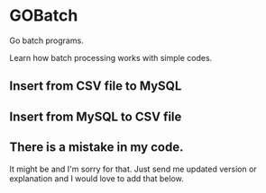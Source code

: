 # GOBatch
Go batch programs.

Learn how batch processing works with simple codes.

## Insert from CSV file to MySQL

## Insert from MySQL to CSV file 

## There is a mistake in my code.

It might be and I'm sorry for that. Just send me updated version or explanation and I would love to add that below.

